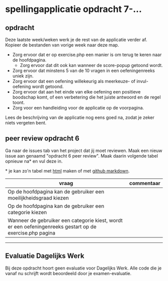 # spellingapplicatie opdracht 7-...

## opdracht

Deze laatste week/weken werk je de rest van de applicatie verder af. Kopieer de bestanden van vorige week naar deze map.

 - Zorg ervoor dat er op exercise.php een manier is om terug te keren naar de hoofdpagina.
   - Zorg ervoor dat dit ook kan wanneer de score-popup getoond wordt.
 - Zorg ervoor dat minstens 5 van de 10 vragen in een oefeningenreeks uniek zijn.
 - Zorg ervoor dat een oefening willekeurig als meerkeuze- of invul-oefening wordt getoond.
 - Zorg ervoor dat aan het einde van elke oefening een positieve boodschap komt, of een verbetering die het juiste antwoord en de regel toont.
 - Zorg voor een handleiding voor de applicatie op de voorpagina.

Lees de beschrijving van de applicatie nog eens goed na, zodat je zeker niets vergeten bent.

## peer review opdracht 6

Ga naar de issues tab van het project dat jij moet reviewen. Maak een nieuw issue aan genaamd "opdracht 6 peer review". Maak daarin volgende tabel opnieuw na* en vul deze in.

\* je kan zo'n tabel met [html](https://www.w3schools.com/html/html_tables.asp) maken of met [github markdown](https://help.github.com/en/github/writing-on-github/organizing-information-with-tables).

| vraag | commentaar |
| --- | --- |
| Op de hoofdpagina kan de gebruiker een moeilijkheidsgraad kiezen |  |
| Op de hoofdpagina kan de gebruiker een categorie kiezen |  |
| Wanneer de gebruiker een categorie kiest, wordt er een oefeningenreeks gestart op de exercise.php pagina |  |

---

## Evaluatie Dagelijks Werk

Bij deze opdracht hoort geen evaluatie voor Dagelijks Werk. Alle code die je vanaf nu schrijft wordt beoordeeld door je examen-evaluatie. 